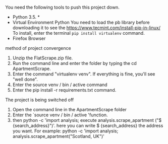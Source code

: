 You need the following tools to push this project down.

- Python 3.5. *
- Virtual Environment Python
You need to load the pb library before downloading it to see the https://www.tecmint.com/install-pip-in-linux/
To install, enter the terminal `pip install virtualenv` command.
- Firefox Browser


method of project convergence
1) Unzip the FlatScrape.zip file.
2) Run the command line and enter the folder by typing the cd ApartmentScrape.
3) Enter the command "virtualenv venv". If everything is fine, you'll see "well done".
4) Enter the source venv / bin / active command
5) Enter the pip install -r requirements.txt command.

The project is being switched off
1) Open the command line in the ApartmentScrape folder
4) Enter the `source venv / bin / active 'function.
5) then python -c 'import analysis; execute analysis.scrape_apartment ("$ {search_address}")'. here you can write $ {search_address} the address you want. 
For example: python -c 'import analysis; analysis.scrape_apartment("Scotland, UK")'

